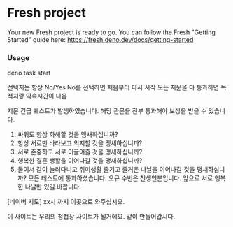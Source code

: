# Fresh project

Your new Fresh project is ready to go. You can follow the Fresh "Getting
Started" guide here: https://fresh.deno.dev/docs/getting-started

### Usage

deno task start

선택지는 항상 No/Yes
No를 선택하면 처음부터 다시 시작
모든 지문을 다 통과하면 목적지랑 약속시간이 나옴

지문
긴급 퀘스트가 발생하였습니다.
해당 관문을 전부 통과해야 보상을 받을 수 있습니다.
1. 싸워도 항상 화해할 것을 맹새하십니까?
2. 항상 서로만 바라보고 의지할 것을 맹새하십니까?
3. 서로 존중하고 서로 이끌어줄 것을 맹새하십니까?
4. 행복한 결혼 생활을 이어나갈 것을 맹새하십니까?
5. 둘이서 같이 놀러다니고 취미생활 즐기고 즐거운 나날을 이어나갈 것을 맹새하십니까?
모든 테스트에 통과하셨습니다.
오규 수빈은 천생연분입니다.
앞으로 서로 행복한 나날만 있길 바랍니다.

[네이버 지도]
xx시 까지 이곳으로 와주십시오.

이 사이트는 우리의 청첩장 사이트가 될거에요.
같이 만들어갑시다.